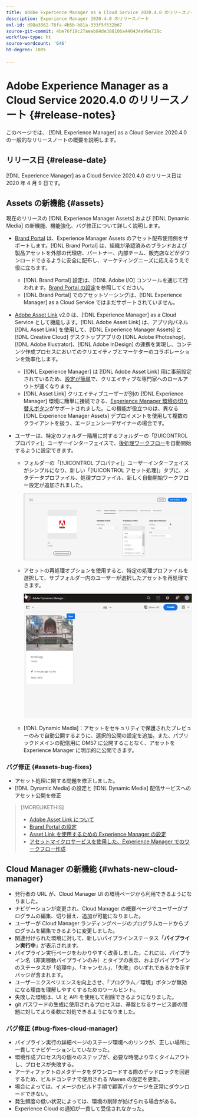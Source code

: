 ```yaml
---
title: Adobe Experience Manager as a Cloud Service 2020.4.0 のリリースノート
description: Experience Manager 2020.4.0 のリリースノート
exl-id: d98a3862-76fa-4b5b-b81a-333f5f532b67
source-git-commit: 4be76f19c27aeab84de388106a440434a99a738c
workflow-type: ht
source-wordcount: '646'
ht-degree: 100%

---
```


# Adobe Experience Manager as a Cloud Service 2020.4.0 のリリースノート {#release-notes}

このページでは、 [!DNL Experience Manager] as a Cloud Service 2020.4.0 の一般的なリリースノートの概要を説明します。

## リリース日 {#release-date}

[!DNL Experience Manager] as a Cloud Service 2020.4.0 のリリース日は 2020 年 4 月 9 日です。

## Assets の新機能 {#assets}

現在のリリースの [!DNL Experience Manager Assets] および [!DNL Dynamic Media] の新機能、機能強化、バグ修正について詳しく説明します。

* [Brand Portal](https://experienceleague.adobe.com/docs/experience-manager-brand-portal/using/home.html?lang=ja) は、Experience Manager Assets のアセット配布使用例をサポートします。[!DNL Brand Portal] は、組織が承認済みのブランドおよび製品アセットを外部の代理店、パートナー、内部チーム、販売店などがダウンロードできるように安全に配布し、マーケティングニーズに応えるうえで役に立ちます。
   * [!DNL Brand Portal] 設定は、[!DNL Adobe I/O] コンソールを通じて行われます。[Brand Portal の設定](https://experienceleague.adobe.com/docs/experience-manager-brand-portal/using/publish/configure-aem-assets-with-brand-portal.html?lang=ja)を参照してください。
   * [!DNL Brand Portal] でのアセットソーシングは、[!DNL Experience Manager] as a Cloud Service ではまだサポートされていません。

* [Adobe Asset Link](https://helpx.adobe.com/jp/enterprise/using/adobe-asset-link.html) v2.0 は、[!DNL Experience Manager] as a Cloud Service として機能します。[!DNL Adobe Asset Link] は、アプリ内パネル [!DNL Asset Link] を使用して、[!DNL Experience Manager Assets] と [!DNL Creative Cloud] デスクトップアプリの [!DNL Adobe Photoshop]、[!DNL Adobe Illustrator]、[!DNL Adobe InDesign] の連携を実現し、コンテンツ作成プロセスにおいてのクリエイティブとマーケターのコラボレーションを効率化します。
   * [!DNL Experience Manager] は [!DNL Adobe Asset Link] 用に事前設定されているため、[設定が簡単](https://helpx.adobe.com/jp/enterprise/using/configure-aem-assets-for-asset-link.html)で、クリエイティブな専門家へのロールアウトが速くなります。
   * [!DNL Asset Link] クリエイティブユーザーが別の [!DNL Experience Manager] 環境に簡単に接続できる、[Experience Manager 環境の切り替えボタン](https://helpx.adobe.com/jp/enterprise/using/manage-assets-using-adobe-asset-link.html#UseAdobeAssetLink)がサポートされました。この機能が役立つのは、異なる [!DNL Experience Manager Assets] デプロイメントを使用して複数のクライアントを扱う、エージェンシーデザイナーの場合です。

* ユーザーは、特定のフォルダー階層に対するフォルダーの「[!UICONTROL プロパティ]」ユーザーインターフェイスで、[後処理ワークフロー](/help/assets/asset-microservices-configure-and-use.md#post-processing-workflows)を自動開始するように設定できます。
   * フォルダーの「[!UICONTROL プロパティ]」ユーザーインターフェイスがシンプルになり、新しい「[!UICONTROL アセット処理]」タブに、メタデータプロファイル、処理プロファイル、新しく自動開始ワークフロー設定が追加されました。

      ![処理プロファイルは、フォルダーに簡単に適用でき、フォルダーにアップロードされたすべてのアセットは、これらのプロファイルを使用して処理されます。](/help/assets/assets/asset-processing-folder-properties.png)

   * アセットの再処理オプションを使用すると、特定の処理プロファイルを選択して、サブフォルダー内のユーザーが選択したアセットを再処理できます。

      ![特定の処理プロファイルを使用して、選択したアセットを再処理する](/help/assets/assets/fpo-existing-asset-reprocess.gif)

   * [!DNL Dynamic Media]：アセットをセキュリティで保護されたプレビューのみで自動公開するように、選択的公開の設定を追加。また、パブリックドメインの配信用に DMS7 に公開することなく、アセットを Experience Manager に明示的に公開できます。

### バグ修正 {#assets-bug-fixes}

* アセット処理に関する問題を修正しました。
* [!DNL Dynamic Media] の設定と [!DNL Dynamic Media] 配信サービスへのアセット公開を修正

>[!MORELIKETHIS]
>
>* [Adobe Asset Link について](https://www.adobe.com/jp/creativecloud/business/enterprise/adobe-asset-link.html)
>* [Brand Portal の設定](https://experienceleague.adobe.com/docs/experience-manager-brand-portal/using/publish/configure-aem-assets-with-brand-portal.html?lang=ja)
>* [Asset Link を使用するための Experience Manager の設定](https://helpx.adobe.com/jp/enterprise/using/configure-aem-assets-for-asset-link.html)
>* [アセットマイクロサービスを使用した、Experience Manager でのワークフロー作成](https://experienceleague.adobe.com/docs/experience-manager-cloud-service/assets/manage/asset-microservices-configure-and-use.html?lang=ja#post-processing-workflows)


## Cloud Manager の新機能 {#whats-new-cloud-manager}

* 発行者の URL が、Cloud Manager UI の環境ページから利用できるようになりました。
* ナビゲーションが変更され、Cloud Manager の概要ページでユーザーがプログラムの編集、切り替え、追加が可能になりました。
* ユーザーが Cloud Manager ランディングページのプログラムカードからプログラムを編集できるように変更しました。
* 関連付けられた環境に対して、新しいパイプラインステータス「**パイプライン実行中**」が表示されます。
* パイプライン実行ページをわかりやすく改善しました。これには、パイプライン名（非実稼動パイプラインのみ）とタイプの表示、およびパイプラインのステータスが「処理中」、「キャンセル」、「失敗」のいずれであるかを示すバッジが含まれます。
* ユーザーエクスペリエンスを向上させ、「プログラム／環境」ボタンが無効になる理由を理解しやすくするためのツールヒント。
* 失敗した環境は、UI と API を使用して削除できるようになりました。
* git パスワードの生成に使用されるプロセスは、基盤となるサービス層の問題に対してより柔軟に対処できるようになりました。

### バグ修正 {#bug-fixes-cloud-manager}

* パイプライン実行の詳細ページのステージ環境へのリンクが、正しい場所に一貫してナビゲーションしていなかった。
* 環境作成プロセス内の個々のステップが、必要な時間より早くタイムアウトし、プロセスが失敗する。
* アーティファクトのメタデータをダウンロードする際のデッドロックを回避するため、ビルドコンテナで使用される Maven の設定を更新。
* 場合によっては、イメージのビルド手順で顧客パッケージを正常にダウンロードできない。
* 発生頻度の低い状況によっては、環境の削除が妨げられる場合がある。
* Experience Cloud の通知が一貫して受信されなかった。
